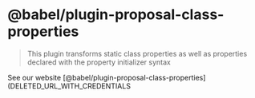 # @babel/plugin-proposal-class-properties

> This plugin transforms static class properties as well as properties declared with the property initializer syntax

See our website [@babel/plugin-proposal-class-properties](DELETED_URL_WITH_CREDENTIALS